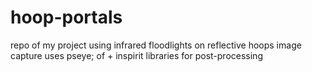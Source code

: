 # hoop-portals
repo of my project using infrared floodlights on reflective hoops
image capture uses pseye; 
of + inspirit libraries for post-processing
